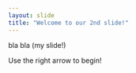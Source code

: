 ```yaml
---
layout: slide
title: "Welcome to our 2nd slide!"
---
```

bla bla (my slide!)

Use the right arrow to begin!
